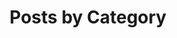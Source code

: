 ---
title: "Posts by Category"
permalink: /categories/
layout: categories
author_profile: false
classes: wide
---